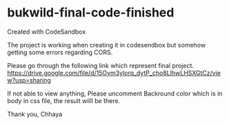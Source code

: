 # bukwild-final-code-finished
Created with CodeSandbox

The project is working when creating it in codesendbox but somehow getting some errors regarding CORS.

Please go through the following link which represent final project.
https://drive.google.com/file/d/15Ovm3ylorq_dytP_cho8LIhwLHSXGtCz/view?usp=sharing

If not able to view anything, Please uncomment Backround color which is in body in css file, the result willl be there.

Thank you,
Chhaya

